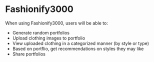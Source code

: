 # Fashionify3000

When using Fashionify3000, users will be able to:
- Generate random portfolios
- Upload clothing images to portfolio
- View uploaded clothing in a categorized manner (by style or type)
- Based on portflio, get recommendations on styles they may like
- Share portfolios
